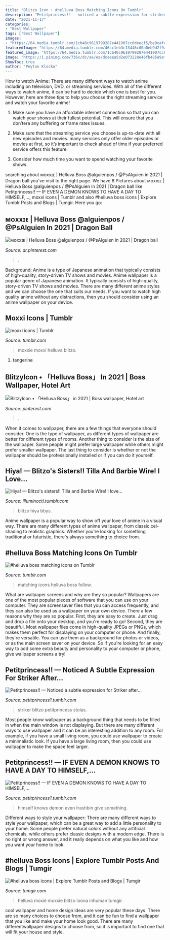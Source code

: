 ```yaml
---
title: "Blitzo Icon : #helluva Boss Matching Icons On Tumblr"
description: "Petitprincess!! — noticed a subtle expression for striker after..."
date: "2021-11-17"
categories:
- "Best Wallpaper"
tags: ["Best Wallpaper"]
images:
- "https://64.media.tumblr.com/1cb40c9619799287e441907cc0deecf5/be9cafc0597698bf-37/s640x960/7d03a98338c6df07a3f89dc583e5365fa264dade.jpg"
featuredImage: "https://64.media.tumblr.com/46cc1eb3c13446c00a0eb9d2f9a640b7/bdff609d310ecd71-4b/s1280x1920/be5c1748ca84d0da01edf9e887ccee8f575bc895.png"
featured_image: "https://64.media.tumblr.com/1cb40c9619799287e441907cc0deecf5/be9cafc0597698bf-37/s640x960/7d03a98338c6df07a3f89dc583e5365fa264dade.jpg"
image: "https://i.pinimg.com/736x/dc/ae/ea/dcaeea5d2e073228e46fb485e9afc1a0.jpg"
ShowToc: true
author: "Peyton Klocko"
---
```



How to watch Anime: There are many different ways to watch anime including on television, DVD, or streaming services.
With all of the different ways to watch anime, it can be hard to decide which one is best for you. However, here are three tips to help you choose the right streaming service and watch your favorite anime!
1. Make sure you have an affordable internet connection so that you can watch your shows at their fullest potential. This will ensure that you don’tera any buffering or frame rates issues.

2. Make sure that the streaming service you choose is up-to-date with all new episodes and movies. many services only offer older episodes or movies at first, so it’s important to check ahead of time if your preferred service offers this feature.

3. Consider how much time you want to spend watching your favorite shows.

	

		
searching about ᴍᴏxxɪᴇ | Helluva Boss @alguienpos / @PsAlguien in 2021 | Dragon ball you've visit to the right page. We have 8 Pictures about ᴍᴏxxɪᴇ | Helluva Boss @alguienpos / @PsAlguien in 2021 | Dragon ball like Petitprincess!! — IF EVEN A DEMON KNOWS TO HAVE A DAY TO HIMSELF,..., moxxi icons | Tumblr and also #helluva boss icons | Explore Tumblr Posts and Blogs | Tumgir. Here you go:
		
    
## ᴍᴏxxɪᴇ | Helluva Boss @alguienpos / @PsAlguien In 2021 | Dragon Ball

<img loading=lazy src="https://i.pinimg.com/originals/e0/00/ee/e000ee21d9dcecdb92bc1f77965fc6ff.jpg" onerror="this.onerror=null;this.src='https://tse3.mm.bing.net/th?id=OIP.GKJS-wN49xtCGUx9L4yj-AHaHa&amp;pid=15.1';" alt="ᴍᴏxxɪᴇ | Helluva Boss @alguienpos / @PsAlguien in 2021 | Dragon ball">

_Source: ar.pinterest.com_

>. 

	

Background: Anime is a type of Japanese animation that typically consists of high-quality, story-driven TV shows and movies.
Anime wallpaper is a popular genre of Japanese animation. It typically consists of high-quality, story-driven TV shows and movies. There are many different anime styles and we can choose the one that suits our needs. If you want to watch high quality anime without any distractions, then you should consider using an anime wallpaper on your device.

    
## Moxxi Icons | Tumblr

<img loading=lazy src="https://66.media.tumblr.com/1ba56d5dc91df228e81f71cd0f1c267c/1850e215bbba23a3-5c/s640x960/a01b60dd44b459c0c93154d47a7c7dfe467bbbc5.png" onerror="this.onerror=null;this.src='https://tse2.mm.bing.net/th?id=OIP.1wpnBlrivPwZmiNcvQhXmwHaHl&amp;pid=15.1';" alt="moxxi icons | Tumblr">

_Source: tumblr.com_

>moxxie moxxi helluva blitzo. 

	

1. tangerine 

    
## BlitzyIcon • 「Helluva Boss」 In 2021 | Boss Wallpaper, Hotel Art

<img loading=lazy src="https://i.pinimg.com/736x/dc/ae/ea/dcaeea5d2e073228e46fb485e9afc1a0.jpg" onerror="this.onerror=null;this.src='https://tse2.mm.bing.net/th?id=OIP.vRTJ4yIQWupvdmhsJHhTGgHaHA&amp;pid=15.1';" alt="BlitzyIcon • 「Helluva Boss」 in 2021 | Boss wallpaper, Hotel art">

_Source: pinterest.com_

>. 

	

When it comes to wallpaper, there are a few things that everyone should consider. One is the type of wallpaper, as different types of wallpaper are better for different types of rooms. Another thing to consider is the size of the wallpaper. Some people might prefer large wallpaper while others might prefer smaller wallpaper. The last thing to consider is whether or not the wallpaper should be professionally installed or if you can do it yourself.

    
## Hiya! — Blitzo&#039;s Sisters!! Tilla And Barbie Wire! I Love...

<img loading=lazy src="https://64.media.tumblr.com/46cc1eb3c13446c00a0eb9d2f9a640b7/bdff609d310ecd71-4b/s1280x1920/be5c1748ca84d0da01edf9e887ccee8f575bc895.png" onerror="this.onerror=null;this.src='https://tse1.mm.bing.net/th?id=OIP.hOrAxSjWDXvLoC17zANsOQHaJ4&amp;pid=15.1';" alt="Hiya! — Blitzo&#039;s sisters!! Tilla and Barbie Wire! I love...">

_Source: illuminocti.tumblr.com_

>blitzo hiya bbys. 

	

Anime wallpaper is a popular way to show off your love of anime in a visual way. There are many different types of anime wallpaper, from classic cel-shading to realistic graphics. Whether you're looking for something traditional or futuristic, there's always something to choice from.

    
## #helluva Boss Matching Icons On Tumblr

<img loading=lazy src="https://64.media.tumblr.com/4a644d46eb84d9d9f27b6c96e4dfd684/be9cafc0597698bf-cf/s500x750/99d892a1547476dbe752666a1b699e4a6b5a637c.jpg" onerror="this.onerror=null;this.src='https://tse3.mm.bing.net/th?id=OIP.I3_G5vdruL8tPLm3EPp7SAHaH6&amp;pid=15.1';" alt="#helluva boss matching icons on Tumblr">

_Source: tumblr.com_

>matching icons helluva boss follow. 

	

What are wallpaper screens and why are they so popular?
Wallpapers are one of the most popular pieces of software that you can use on your computer. They are screensaver files that you can access frequently, and they can also be used as a wallpaper on your own device. There a few reasons why they are so popular. First, they are easy to create. Just drag and drop a file onto your desktop, and you're ready to go! Second, they are beautiful. Most wallpaper files come in high-quality JPEGs or PNGs, which makes them perfect for displaying on your computer or phone. And finally, they're versatile. You can use them as a background for photos or videos, or as the main screen saver on your device. So if you're looking for an easy way to add some extra beauty and personality to your computer or phone, give wallpaper screens a try!

    
## Petitprincess!! — Noticed A Subtle Expression For Striker After...

<img loading=lazy src="https://64.media.tumblr.com/e65ea8a20374266bca66486ad84fab15/13b849a8948fcc08-7a/s1280x1920/5671c9c9c5d4b1780c6b6c50bb07fe2b86a9ab39.jpg" onerror="this.onerror=null;this.src='https://tse1.mm.bing.net/th?id=OIP.WwMUpwYzm871l1lUGsZ4kgHaF3&amp;pid=15.1';" alt="Petitprincess!! — Noticed a subtle expression for Striker after...">

_Source: petitprincess1.tumblr.com_

>striker blitzo petitprincess stolas. 

	

Most people know wallpaper as a background thing that needs to be filled in when the main window is not displaying. But there are many different ways to use wallpaper and it can be an interesting addition to any room. For example, if you have a small living room, you could use wallpaper to create a minimalistic look. If you have a large living room, then you could use wallpaper to make the space feel larger.

    
## Petitprincess!! — IF EVEN A DEMON KNOWS TO HAVE A DAY TO HIMSELF,...

<img loading=lazy src="https://66.media.tumblr.com/5dfa958bf749e0324b58a555f605175e/c0c4dc1074400b48-be/s1280x1920/dbf5214a9caf31d6fa16fde98b0732b523b0fd47.jpg" onerror="this.onerror=null;this.src='https://tse2.mm.bing.net/th?id=OIP.9L_BUw0KZp2JwHa2WS_fuQHaEK&amp;pid=15.1';" alt="Petitprincess!! — IF EVEN A DEMON KNOWS TO HAVE A DAY TO HIMSELF,...">

_Source: petitprincess1.tumblr.com_

>himself knows demon even trashbin give something. 

	

Different ways to style your wallpaper:
There are many different ways to style your wallpaper, which can be a great way to add a little personality to your home. Some people prefer natural colors without any artificial chemicals, while others prefer classic designs with a modern edge. There is no right or wrong answer, and it really depends on what you like and how you want your home to look.

    
## #helluva Boss Icons | Explore Tumblr Posts And Blogs | Tumgir

<img loading=lazy src="https://64.media.tumblr.com/1cb40c9619799287e441907cc0deecf5/be9cafc0597698bf-37/s640x960/7d03a98338c6df07a3f89dc583e5365fa264dade.jpg" onerror="this.onerror=null;this.src='https://tse1.mm.bing.net/th?id=OIP.dIZ9Ze4IzNLpWldrp_f8JgHaH7&amp;pid=15.1';" alt="#helluva boss icons | Explore Tumblr Posts and Blogs | Tumgir">

_Source: tumgir.com_

>helluva moxie moxxie blitzo loona inhuman tumgir. 

	

cool wallpaper and home design ideas are very popular these days. There are so many choices to choose from, and it can be fun to find a wallpaper that you like and make your home look good. There are many differentwallpaper designs to choose from, so it is important to find one that will fit your house and style.

